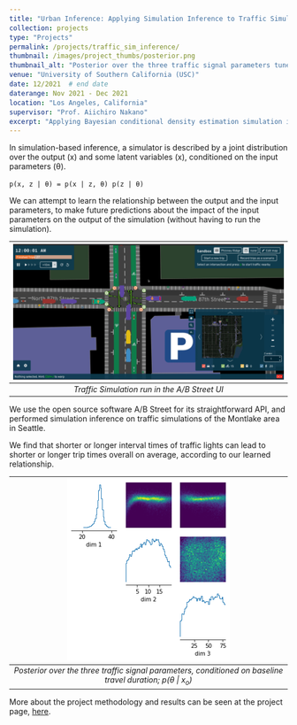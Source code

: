 ```yaml
---
title: "Urban Inference: Applying Simulation Inference to Traffic Simulations"
collection: projects
type: "Projects"
permalink: /projects/traffic_sim_inference/
thumbnail: /images/project_thumbs/posterior.png
thumbnail_alt: "Posterior over the three traffic signal parameters tuned in the project"
venue: "University of Southern California (USC)"
date: 12/2021  # end date
daterange: Nov 2021 - Dec 2021 
location: "Los Angeles, California"
supervisor: "Prof. Aiichiro Nakano"
excerpt: "Applying Bayesian conditional density estimation simulation inference to traffic simulations of the Seattle area."
---
```


In simulation-based inference, a simulator is described by a joint distribution over the output (x) and some latent variables (x), conditioned on the input parameters (θ).

`p(x, z | θ) = p(x | z, θ) p(z | θ)`

We can attempt to learn the relationship between the output and the input parameters, to make future predictions about the impact of the input parameters on the output of the simulation (without having to run the simulation).

| ![traffic_sim.gif](/images/project_images/traffic_sim.gif) | 
|:--:| 
| *Traffic Simulation run in the A/B Street UI* |

We use the open source software A/B Street for its straightforward API, and performed simulation inference on traffic simulations of the Montlake area in Seattle. 

We find that shorter or longer interval times of traffic lights can lead to shorter or longer trip times overall on average, according to our learned relationship.

| ![posterior.png](/images/project_thumbs/posterior.png) | 
|:--:| 
| *Posterior over the three traffic signal parameters, conditioned on baseline travel duration; p(θ \| x<sub>o</sub>)* |

More about the project methodology and results can be seen at the project page, [here](https://github.com/jared-hwang/UrbanInference).


